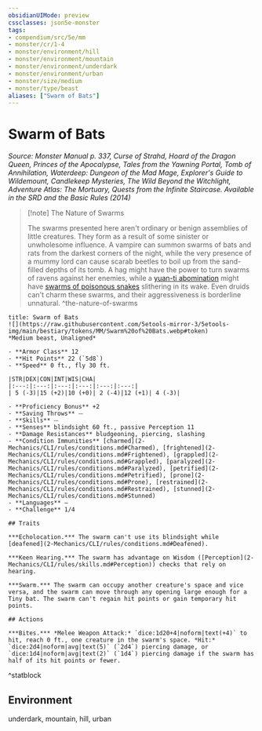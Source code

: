 ```yaml
---
obsidianUIMode: preview
cssclasses: json5e-monster
tags:
- compendium/src/5e/mm
- monster/cr/1-4
- monster/environment/hill
- monster/environment/mountain
- monster/environment/underdark
- monster/environment/urban
- monster/size/medium
- monster/type/beast
aliases: ["Swarm of Bats"]
---
```

# Swarm of Bats
*Source: Monster Manual p. 337, Curse of Strahd, Hoard of the Dragon Queen, Princes of the Apocalypse, Tales from the Yawning Portal, Tomb of Annihilation, Waterdeep: Dungeon of the Mad Mage, Explorer's Guide to Wildemount, Candlekeep Mysteries, The Wild Beyond the Witchlight, Adventure Atlas: The Mortuary, Quests from the Infinite Staircase. Available in the <span title='Systems Reference Document (5.1)'>SRD</span> and the Basic Rules (2014)*  

> [!note] The Nature of Swarms
> 
> The swarms presented here aren't ordinary or benign assemblies of little creatures. They form as a result of some sinister or unwholesome influence. A vampire can summon swarms of bats and rats from the darkest corners of the night, while the very presence of a mummy lord can cause scarab beetles to boil up from the sand-filled depths of its tomb. A hag might have the power to turn swarms of ravens against her enemies, while a [yuan-ti abomination](2-Mechanics/CLI/bestiary/monstrosity/yuan-ti-abomination.md) might have [swarms of poisonous snakes](2-Mechanics/CLI/bestiary/beast/swarm-of-poisonous-snakes.md) slithering in its wake. Even druids can't charm these swarms, and their aggressiveness is borderline unnatural.
^the-nature-of-swarms

```ad-statblock
title: Swarm of Bats
![](https://raw.githubusercontent.com/5etools-mirror-3/5etools-img/main/bestiary/tokens/MM/Swarm%20of%20Bats.webp#token)
*Medium beast, Unaligned*

- **Armor Class** 12
- **Hit Points** 22 (`5d8`)
- **Speed** 0 ft., fly 30 ft.

|STR|DEX|CON|INT|WIS|CHA|
|:---:|:---:|:---:|:---:|:---:|:---:|
| 5 (-3)|15 (+2)|10 (+0)| 2 (-4)|12 (+1)| 4 (-3)|

- **Proficiency Bonus** +2
- **Saving Throws** ⏤
- **Skills** ⏤
- **Senses** blindsight 60 ft., passive Perception 11
- **Damage Resistances** bludgeoning, piercing, slashing
- **Condition Immunities** [charmed](2-Mechanics/CLI/rules/conditions.md#Charmed), [frightened](2-Mechanics/CLI/rules/conditions.md#Frightened), [grappled](2-Mechanics/CLI/rules/conditions.md#Grappled), [paralyzed](2-Mechanics/CLI/rules/conditions.md#Paralyzed), [petrified](2-Mechanics/CLI/rules/conditions.md#Petrified), [prone](2-Mechanics/CLI/rules/conditions.md#Prone), [restrained](2-Mechanics/CLI/rules/conditions.md#Restrained), [stunned](2-Mechanics/CLI/rules/conditions.md#Stunned)
- **Languages** —
- **Challenge** 1/4

## Traits

***Echolocation.*** The swarm can't use its blindsight while [deafened](2-Mechanics/CLI/rules/conditions.md#Deafened).

***Keen Hearing.*** The swarm has advantage on Wisdom ([Perception](2-Mechanics/CLI/rules/skills.md#Perception)) checks that rely on hearing.

***Swarm.*** The swarm can occupy another creature's space and vice versa, and the swarm can move through any opening large enough for a Tiny bat. The swarm can't regain hit points or gain temporary hit points.

## Actions

***Bites.*** *Melee Weapon Attack:* `dice:1d20+4|noform|text(+4)` to hit, reach 0 ft., one creature in the swarm's space. *Hit:* `dice:2d4|noform|avg|text(5)` (`2d4`) piercing damage, or `dice:1d4|noform|avg|text(2)` (`1d4`) piercing damage if the swarm has half of its hit points or fewer.
```
^statblock

## Environment

underdark, mountain, hill, urban